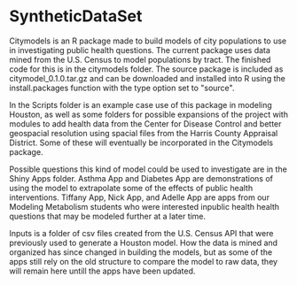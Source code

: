 # SyntheticDataSet
Citymodels is an R package made to build models of city populations to use in investigating public health questions. The current package uses data mined from the U.S. Census to model populations by tract. The finished code for this is in the citymodels folder. The source package is included as citymodel_0.1.0.tar.gz and can be downloaded and installed into R using the install.packages function with the type option set to "source". 

In the Scripts folder is an example case use of this package in modeling Houston, as well as some folders for possible expansions of the project with modules to add health data from the Center for Disease Control and better geospacial resolution using spacial files from the Harris County Appraisal District. Some of these will eventually be incorporated in the Citymodels package.

Possible questions this kind of model could be used to investigate are in the Shiny Apps folder. Asthma App and Diabetes App are demonstrations of using the model to extrapolate some of the effects of public health interventions. Tiffany App, Nick App, and Adelle App are apps from our Modeling Metabolism students who were interested inpublic health health questions that may be modeled further at a later time.

Inputs is a folder of csv files created from the U.S. Census API that were previously used to generate a Houston model. How the data is mined and organized has since changed in building the models, but as some of the apps still rely on the old structure to compare the model to raw data, they will remain here untill the apps have been updated.
